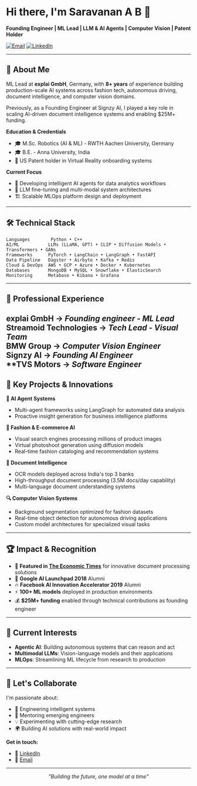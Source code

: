 # Hi there, I'm Saravanan A B 👋

**Founding Engineer | ML Lead | LLM & AI Agents | Computer Vision | Patent Holder**

[![Email](https://img.shields.io/badge/Email-absaravananz%40gmail.com-red?style=flat&logo=gmail)](mailto:absaravananz@gmail.com) [![LinkedIn](https://img.shields.io/badge/LinkedIn-Connect-blue?style=flat&logo=linkedin)](https://www.linkedin.com/in/saravanan-a-bb781aa3/)

---

## 🚀 About Me

ML Lead at **explai GmbH**, Germany, with **8+ years** of experience building production-scale AI systems across fashion tech, autonomous driving, document intelligence, and computer vision domains.

Previously, as a Founding Engineer at Signzy AI, I played a key role in scaling AI-driven document intelligence systems and enabling $25M+ funding.

**Education & Credentials**
- 🎓 M.Sc. Robotics (AI & ML) - RWTH Aachen University, Germany
- 🎓 B.E. - Anna University, India  
- 📜 US Patent holder in Virtual Reality onboarding systems

**Current Focus**
- 🤖 Developing intelligent AI agents for data analytics workflows
- 🔬 LLM fine-tuning and multi-modal system architectures
- 🏗️ Scalable MLOps platform design and deployment

---

## 🛠️ Technical Stack

```
Languages        Python • C++
AI/ML           LLMs (LLaMA, GPT) • CLIP • Diffusion Models • Transformers • GANs
Frameworks      PyTorch • LangChain • LangGraph • FastAPI 
Data Pipeline   Dagster • Airbyte • Kafka • Redis
Cloud & DevOps  AWS • GCP • Azure • Docker • Kubernetes
Databases       MongoDB • MySQL • Snowflake • ElasticSearch
Monitoring      Metabase • Kibana • Grafana
```

---

## 💼 Professional Experience

**explai GmbH** → *Founding engineer - ML Lead*  
**Streamoid Technologies** → *Tech Lead - Visual Team*   
**BMW Group** → *Computer Vision Engineer*  
**Signzy AI** → *Founding AI Engineer*  
**TVS Motors → *Software Engineer*  
---

## 🔬 Key Projects & Innovations

**🤖 AI Agent Systems**
- Multi-agent frameworks using LangGraph for automated data analysis
- Proactive insight generation for business intelligence platforms

**👗 Fashion & E-commerce AI**
- Visual search engines processing millions of product images
- Virtual photoshoot generation using diffusion models
- Real-time fashion cataloging and recommendation systems

**📄 Document Intelligence**
- OCR models deployed across India's top 3 banks
- High-throughput document processing (3.5M docs/day capability)
- Multi-language document understanding systems

**🔍 Computer Vision Systems**
- Background segmentation optimized for fashion datasets
- Real-time object detection for autonomous driving applications
- Custom model architectures for specialized visual tasks

---

## 🏆 Impact & Recognition

- 🏅 **Featured in [The Economic Times](https://economictimes.indiatimes.com/small-biz/startups/features/signzys-computer-vision-engine-can-process-3-5-million-documents-a-day-banks-are-impressed/articleshow/73025359.cms)** for innovative document processing solutions
- 🚀 **Google AI Launchpad 2018** Alumni
- 🔥 **Facebook AI Innovation Accelerator 2019** Alumni  
- ⚡ **100+ ML models** deployed in production environments
- 💰 **$25M+ funding** enabled through technical contributions as founding engineer


---

## 🌱 Current Interests

- **Agentic AI**: Building autonomous systems that can reason and act
- **Multimodal LLMs**: Vision-language models and their applications  
- **MLOps**: Streamlining ML lifecycle from research to production

---

## 🤝 Let's Collaborate

I'm passionate about:
- 🔬 Engineering intelligent systems
- 👥 Mentoring emerging engineers
- 💡 Experimenting with cutting-edge research
- 🌍 Building AI solutions with real-world impact

**Get in touch:**
- 💼 [LinkedIn](https://www.linkedin.com/in/saravanan-aadalarasan-bhavani/)
- 📧 [Email](mailto:absaravananz@gmail.com)

---

<div align="center">
  <i>"Building the future, one model at a time"</i>
</div>
